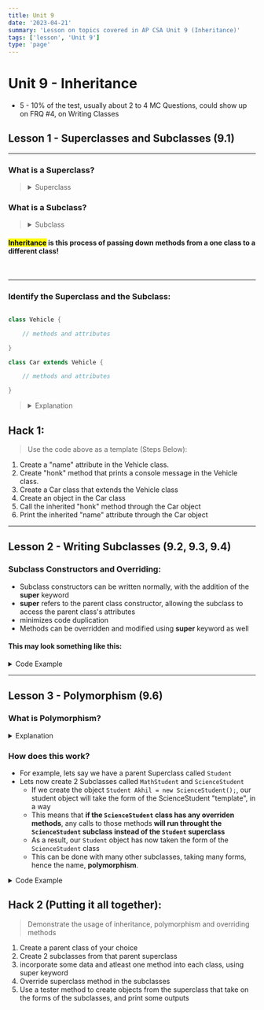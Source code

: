 ```yaml
---
title: Unit 9
date: '2023-04-21'
summary: 'Lesson on topics covered in AP CSA Unit 9 (Inheritance)'
tags: ['lesson', 'Unit 9']
type: 'page'
---
```


<script>
	import Runnable from '$components/Runnable.svelte';
	import unit9super from './java-code/unit9super.java?raw';
    import unit9polymorphism from './java-code/unit9polymorphism.java?raw';
</script>

# Unit 9 - Inheritance

- 5 - 10% of the test, usually about 2 to 4 MC Questions, could show up on FRQ #4, on Writing Classes

## Lesson 1 - Superclasses and Subclasses (9.1)

---

### What is a Superclass?

<blockquote>
<details>
<summary>Superclass</summary>
A <strong>superclass</strong> is a class, just like any other Java class, but is used as a <strong>source for methods and attributes to be used in another class</strong>.
</details>
</blockquote>

### What is a Subclass?

<blockquote>
<details>
<summary>Subclass</summary>
A <strong>subclass</strong> is a class, just like any other Java class, but it <strong>inherits methods and attributes from a superclass</strong>.
</details>
</blockquote>

#### <mark>Inheritance</mark> is this process of passing down methods from a one class to a different class!

<br>

---

### Identify the Superclass and the Subclass:

```java

class Vehicle {

    // methods and attributes

}

class Car extends Vehicle {

    // methods and attributes

}

```

<blockquote>

<details>
<summary>Explanation</summary>
The <strong>Car</strong> class is a <strong>subclass</strong>, <mark>EXTENDING</mark> the attributes and methods of the <strong>Vehicle superclass</strong>
</details>

</blockquote>

## Hack 1:

> Use the code above as a template (Steps Below):

1. Create a "name" attribute in the Vehicle class.
2. Create "honk" method that prints a console message in the Vehicle class.
3. Create a Car class that extends the Vehicle class
4. Create an object in the Car class
5. Call the inherited "honk" method through the Car object
6. Print the inherited "name" attribute through the Car object

---

## Lesson 2 - Writing Subclasses (9.2, 9.3, 9.4)

### Subclass Constructors and Overriding:

- Subclass constructors can be written normally, with the addition of the **super** keyword
- **super** refers to the parent class constructor, allowing the subclass to access the parent class's attributes
- minimizes code duplication
- Methods can be overridden and modified using **super** keyword as well

#### This may look something like this:

<details>
<summary>Code Example</summary>

<Runnable code={unit9super} lang={'java'} title={'Super Keyword Example'}/>

</details>

---

## Lesson 3 - Polymorphism (9.6)

### What is Polymorphism?

<details>
<summary>Explanation</summary>

- Its a big word, but its quite simple
- It literally means "_having multiple forms_"
- How it translates to computer science:
  - Polymorphism allows you to **access objects of different types through the same superclass**

</details>

### How does this work?

- For example, lets say we have a parent Superclass called `Student`
- Lets now create 2 Subclasses called `MathStudent` and `ScienceStudent`
  - If we create the object `Student Akhil = new ScienceStudent();`, our student object will take the form of the ScienceStudent "template", in a way
  - This means that **if the `ScienceStudent` class has any overriden methods**, any calls to those methods **will run throught the `ScienceStudent` subclass instead of the `Student` superclass**
  - As a result, our `Student` object has now taken the form of the `ScienceStudent` class
  - This can be done with many other subclasses, taking many forms, hence the name, **polymorphism**.

<details>
<summary>Code Example</summary>

<Runnable code={unit9polymorphism} lang={'java'} title={'Polymorphism Example'}/>

</details>

## Hack 2 (Putting it all together):

> Demonstrate the usage of inheritance, polymorphism and overriding methods

1. Create a parent class of your choice
2. Create 2 subclasses from that parent superclass
3. incorporate some data and atleast one method into each class, using super keyword
4. Override superclass method in the subclasses
5. Use a tester method to create objects from the superclass that take on the forms of the subclasses, and print some outputs
